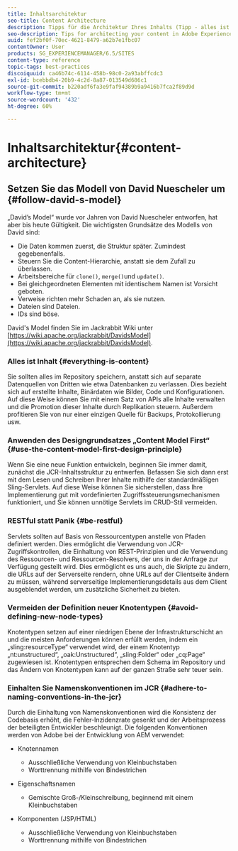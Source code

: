 ```yaml
---
title: Inhaltsarchitektur
seo-title: Content Architecture
description: Tipps für die Architektur Ihres Inhalts (Tipp - alles ist Inhalt)
seo-description: Tips for architecting your content in Adobe Experience Manager (AEM). (hint - everything is content)
uuid: fef2bf0f-70ec-4621-8479-a62b7e1fbc07
contentOwner: User
products: SG_EXPERIENCEMANAGER/6.5/SITES
content-type: reference
topic-tags: best-practices
discoiquuid: ca46b74c-6114-458b-98c0-2a93abffcdc3
exl-id: bcebbdb4-20b9-4c2d-8a87-013549d686c1
source-git-commit: b220adf6fa3e9faf94389b9a9416b7fca2f89d9d
workflow-type: tm+mt
source-wordcount: '432'
ht-degree: 60%

---
```


# Inhaltsarchitektur{#content-architecture}

## Setzen Sie das Modell von David Nuescheler um {#follow-david-s-model}

„David’s Model“ wurde vor Jahren von David Nuescheler entworfen, hat aber bis heute Gültigkeit. Die wichtigsten Grundsätze des Modells von David sind:

* Die Daten kommen zuerst, die Struktur später. Zumindest gegebenenfalls.
* Steuern Sie die Content-Hierarchie, anstatt sie dem Zufall zu überlassen.
* Arbeitsbereiche für `clone()`, `merge()`und `update()`.
* Bei gleichgeordneten Elementen mit identischem Namen ist Vorsicht geboten.
* Verweise richten mehr Schaden an, als sie nutzen.
* Dateien sind Dateien.
* IDs sind böse.

David&#39;s Model finden Sie im Jackrabbit Wiki unter [https://wiki.apache.org/jackrabbit/DavidsModel](https://wiki.apache.org/jackrabbit/DavidsModel).

### Alles ist Inhalt {#everything-is-content}

Sie sollten alles im Repository speichern, anstatt sich auf separate Datenquellen von Dritten wie etwa Datenbanken zu verlassen. Dies bezieht sich auf erstellte Inhalte, Binärdaten wie Bilder, Code und Konfigurationen. Auf diese Weise können Sie mit einem Satz von APIs alle Inhalte verwalten und die Promotion dieser Inhalte durch Replikation steuern. Außerdem profitieren Sie von nur einer einzigen Quelle für Backups, Protokollierung usw.

### Anwenden des Designgrundsatzes „Content Model First“ {#use-the-content-model-first-design-principle}

Wenn Sie eine neue Funktion entwickeln, beginnen Sie immer damit, zunächst die JCR-Inhaltsstruktur zu entwerfen. Befassen Sie sich dann erst mit dem Lesen und Schreiben Ihrer Inhalte mithilfe der standardmäßigen Sling-Servlets. Auf diese Weise können Sie sicherstellen, dass Ihre Implementierung gut mit vordefinierten Zugriffssteuerungsmechanismen funktioniert, und Sie können unnötige Servlets im CRUD-Stil vermeiden.

### RESTful statt Panik {#be-restful}

Servlets sollten auf Basis von Ressourcentypen anstelle von Pfaden definiert werden. Dies ermöglicht die Verwendung von JCR-Zugriffskontrollen, die Einhaltung von REST-Prinzipien und die Verwendung des Ressourcen- und Ressourcen-Resolvers, der uns in der Anfrage zur Verfügung gestellt wird. Dies ermöglicht es uns auch, die Skripte zu ändern, die URLs auf der Serverseite rendern, ohne URLs auf der Clientseite ändern zu müssen, während serverseitige Implementierungsdetails aus dem Client ausgeblendet werden, um zusätzliche Sicherheit zu bieten.

### Vermeiden der Definition neuer Knotentypen {#avoid-defining-new-node-types}

Knotentypen setzen auf einer niedrigen Ebene der Infrastrukturschicht an und die meisten Anforderungen können erfüllt werden, indem ein „sling:resourceType“ verwendet wird, der einem Knotentyp „nt:unstructured“, „oak:Unstructured“, „sling:Folder“ oder „cq:Page“ zugewiesen ist. Knotentypen entsprechen dem Schema im Repository und das Ändern von Knotentypen kann auf der ganzen Straße sehr teuer sein.

### Einhalten Sie Namenskonventionen im JCR {#adhere-to-naming-conventions-in-the-jcr}

Durch die Einhaltung von Namenskonventionen wird die Konsistenz der Codebasis erhöht, die Fehler-Inzidenzrate gesenkt und der Arbeitsprozess der beteiligten Entwickler beschleunigt. Die folgenden Konventionen werden von Adobe bei der Entwicklung von AEM verwendet:

* Knotennamen

   * Ausschließliche Verwendung von Kleinbuchstaben
   * Worttrennung mithilfe von Bindestrichen

* Eigenschaftsnamen

   * Gemischte Groß-/Kleinschreibung, beginnend mit einem Kleinbuchstaben

* Komponenten (JSP/HTML)

   * Ausschließliche Verwendung von Kleinbuchstaben
   * Worttrennung mithilfe von Bindestrichen
